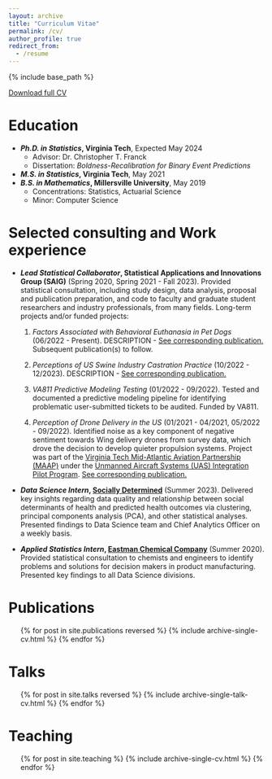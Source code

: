 ```yaml
---
layout: archive
title: "Curriculum Vitae"
permalink: /cv/
author_profile: true
redirect_from:
  - /resume
---
```


{% include base_path %}

[Download full CV](/files/Guthrie_Adeline_CV.pdf)

Education
======
* ***Ph.D. in Statistics*, Virginia Tech**, Expected May 2024
  - Advisor: Dr. Christopher T. Franck
  - Dissertation: *Boldness-Recalibration for Binary Event Predictions*
* ***M.S. in Statistics*, Virginia Tech**, May 2021
* ***B.S. in Mathematics*, Millersville University**, May 2019
  - Concentrations: Statistics, Actuarial Science
  - Minor: Computer Science

Selected consulting and Work experience
======
* ***Lead Statistical Collaborator*, Statistical Applications and Innovations Group (SAIG)** (Spring 2020, Spring 2021 - Fall 2023). Provided statistical consultation, including study design, data analysis, proposal and publication preparation, and code to faculty and graduate student researchers and industry professionals, from many fields. Long-term projects and/or funded projects:

	1. *Factors Associated with Behavioral Euthanasia in Pet Dogs* (06/2022 - Present). DESCRIPTION - [See corresponding publication.](https://apguthrie.com/publication/2022-04-17) Subsequent publication(s) to follow.

	2. *Perceptions of US Swine Industry Castration Practice* (10/2022 - 12/2023). DESCRIPTION - [See corresponding publication.](https://apguthrie.com/publication/2023-12-22)

	3. *VA811 Predictive Modeling Testing* (01/2022 - 09/2022). Tested and documented a predictive modeling pipeline for identifying problematic user-submitted tickets
to be audited. Funded by VA811.

	4. *Perception of Drone Delivery in the US* (01/2021 - 04/2021, 05/2022 - 09/2022). Identified noise as a key component of negative sentiment towards Wing delivery drones from survey data, which drove the decision to develop quieter propulsion systems. Project was part of the [Virginia Tech Mid-Atlantic Aviation Partnership (MAAP)](https://maap.ictas.vt.edu/) under the [Unmanned Aircraft Systems (UAS) Integration Pilot Program](https://www.faa.gov/uas/programs_partnerships/completed/integration_pilot_program#:~:text=Beginning%20in%202017%2C%20the%20Unmanned%20Aircraft%20System%20%28UAS%29,public%20drone%20operations%20into%20our%20national%20airspace%20system.). [See corresponding publication.](https://apguthrie.com/publication/2021-04-01)

* ***Data Science Intern*, [Socially Determined](https://www.sociallydetermined.com/)** (Summer 2023). Delivered key insights regarding data quality and relationship between social determinants of health and predicted health outcomes via clustering, principal components analysis (PCA), and other statistical analyses. Presented findings to Data Science team and Chief Analytics Officer on a weekly basis.

* ***Applied Statistics Intern*, [Eastman Chemical Company](https://www.eastman.com/en)** (Summer 2020). Provided statistical consultation to chemists and engineers to identify problems and solutions for decision makers in product manufacturing. Presented key findings to all Data Science divisions.

Publications
======
  <ul>{% for post in site.publications reversed %}
    {% include archive-single-cv.html %}
  {% endfor %}</ul>
  
Talks
======
  <ul>{% for post in site.talks reversed %}
    {% include archive-single-talk-cv.html %}
  {% endfor %}</ul>
  
Teaching
======
  <ul>{% for post in site.teaching %}
    {% include archive-single-cv.html %}
  {% endfor %}</ul>
  

